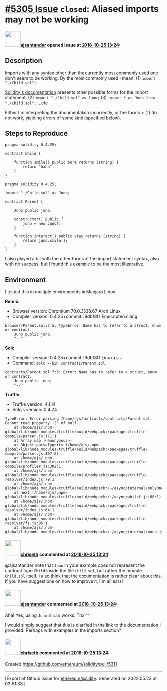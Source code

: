 # [\#5305 Issue](https://github.com/ethereum/solidity/issues/5305) `closed`: Aliased imports may not be working

#### <img src="https://avatars.githubusercontent.com/u/550409?u=8a9c1866e2239e265861f72d7bbd3f3b1358ae6b&v=4" width="50">[ajsantander](https://github.com/ajsantander) opened issue at [2018-10-25 13:24](https://github.com/ethereum/solidity/issues/5305):

## Description

Imports with any syntax other than the currently most commonly used one don't seem to be working.
By the most commonly used I mean:
(1) `import "./Child.sol";`

[Solidity's documentation](https://solidity.readthedocs.io/en/v0.4.25/layout-of-source-files.html#importing-other-source-files) presents other possible forms for the import statement:
(2) `import "./Child.sol" as Juno;`
(3) `import * as Juno from "./Child.sol";`
...etc

Either I'm interpreting the documentation incorrectly, or the forms > (1) do not work, yielding errors of some kind (specified below).

## Steps to Reproduce

```solidity
pragma solidity 0.4.25;

contract Child {
    
    function smile() public pure returns (string) {
        return "haha";
    }
}
```

```solidity
pragma solidity 0.4.25;

import "./Child.sol" as Juno;

contract Parent {
    
    Juno public juno;
    
    constructor() public {
        juno = new Juno();
    }
    
    function interact() public view returns (string) {
        return juno.smile();
    }
}
```

I also played a bit with the other forms of the import statement syntax, also with no success, but I found this example to be the most illustrative.

## Environment

I tested this in multiple environments in Manjaro Linux.

**Remix**:
- Browser version: Chromium 70.0.3538.67 Arch Linux
- Compiler version: 0.4.25+commit.59dbf8f1.Emscripten.clang

```
browser/Parent.sol:7:5: TypeError: Name has to refer to a struct, enum or contract.
    Juno public juno;
    ^--^
```

**Solc**:
- Compiler version: 0.4.25+commit.59dbf8f1.Linux.g++
- Command: `solc --bin contracts/Parent.sol`

```
contracts/Parent.sol:7:5: Error: Name has to refer to a struct, enum or contract.
    Juno public juno;
    ^--^
```

**Truffle**:
- Truffle version: 4.1.14
- Solcjs version: 0.4.24

```
TypeError: Error parsing /home/ajs/contracts/contracts/Parent.sol: Cannot read property '2' of null
    at /home/ajs/.npm-global/lib/node_modules/truffle/build/webpack:/packages/truffle-compile/parser.js:171:1
    at Array.map (<anonymous>)
    at Object.parseImports (/home/ajs/.npm-global/lib/node_modules/truffle/build/webpack:/packages/truffle-compile/parser.js:167:6)
    at /home/ajs/.npm-global/lib/node_modules/truffle/build/webpack:/packages/truffle-compile/profiler.js:302:1
    at /home/ajs/.npm-global/lib/node_modules/truffle/build/webpack:/packages/truffle-resolver/index.js:79:1
    at /home/ajs/.npm-global/lib/node_modules/truffle/build/webpack:/~/async/internal/onlyOnce.js:12:1
    at next (/home/ajs/.npm-global/lib/node_modules/truffle/build/webpack:/~/async/whilst.js:68:1)
    at /home/ajs/.npm-global/lib/node_modules/truffle/build/webpack:/packages/truffle-resolver/index.js:64:1
    at /home/ajs/.npm-global/lib/node_modules/truffle/build/webpack:/packages/truffle-resolver/fs.js:85:1
    at /home/ajs/.npm-global/lib/node_modules/truffle/build/webpack:/~/async/internal/once.js:12:1
```


#### <img src="https://avatars.githubusercontent.com/u/9073706?v=4" width="50">[chriseth](https://github.com/chriseth) commented at [2018-10-25 13:24](https://github.com/ethereum/solidity/issues/5305#issuecomment-433099027):

@ajsantander note that `Juno` in your example does not represent the contract type `Child` inside the file `child.sol`, but rather the module `Child.sol` itself. I also think that the documentation is rather clear about this. If you have suggestions on how to improve it, I'm all ears!

#### <img src="https://avatars.githubusercontent.com/u/550409?u=8a9c1866e2239e265861f72d7bbd3f3b1358ae6b&v=4" width="50">[ajsantander](https://github.com/ajsantander) commented at [2018-10-25 13:24](https://github.com/ethereum/solidity/issues/5305#issuecomment-433115253):

Aha! Yes, using `Juno.Child` works.
Thx ^^

I would simply suggest that this is clarified in the link to the documentation I provided. Perhaps with examples in the imports section?

#### <img src="https://avatars.githubusercontent.com/u/9073706?v=4" width="50">[chriseth](https://github.com/chriseth) commented at [2018-10-25 13:24](https://github.com/ethereum/solidity/issues/5305#issuecomment-433118387):

Created https://github.com/ethereum/solidity/pull/5311


-------------------------------------------------------------------------------



[Export of Github issue for [ethereum/solidity](https://github.com/ethereum/solidity). Generated on 2022.05.23 at 03:51:38.]
